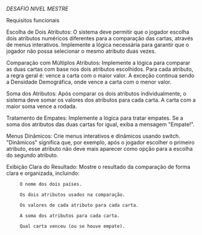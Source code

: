 *DESAFIO NIVEL MESTRE*

Requisitos funcionais


Escolha de Dois Atributos: 
O sistema deve permitir que o jogador escolha dois atributos numéricos diferentes para a comparação das cartas, através de menus interativos. Implemente a lógica necessária para garantir que o jogador não possa selecionar o mesmo atributo duas vezes.
 
Comparação com Múltiplos Atributos: 
Implemente a lógica para comparar as duas cartas com base nos dois atributos escolhidos. Para cada atributo, a regra geral é: vence a carta com o maior valor. A exceção continua sendo a Densidade Demográfica, onde vence a carta com o menor valor.
 
Soma dos Atributos: Após comparar os dois atributos individualmente, o sistema deve somar os valores dos atributos para cada carta. A carta com a maior soma vence a rodada.
 
Tratamento de Empates:
Implemente a lógica para tratar empates. Se a soma dos atributos das duas cartas for igual, exiba a mensagem "Empate!".
 
Menus Dinâmicos:
Crie menus interativos e dinâmicos usando switch. "Dinâmicos" significa que, por exemplo, após o jogador escolher o primeiro atributo, esse atributo não deve mais aparecer como opção para a escolha do segundo atributo.
 
Exibição Clara do Resultado:
Mostre o resultado da comparação de forma clara e organizada, incluindo:
 
         O nome dos dois países.
 
         Os dois atributos usados na comparação.
 
         Os valores de cada atributo para cada carta.
 
         A soma dos atributos para cada carta.
         
         Qual carta venceu (ou se houve empate).
